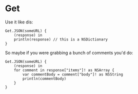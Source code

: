 Get
===

Use it like dis: 

```
Get.JSON(someURL) {
    (response) in
    println(response) // this is a NSDictionary
}
```

So maybe if you were grabbing a bunch of comments you'd do:

```
Get.JSON(someURL) {
    (response) in
    for comment in response["items"]! as NSArray {
        var commentBody = comment["body"]! as NSString
        println(commentBody)
    }
}
```
